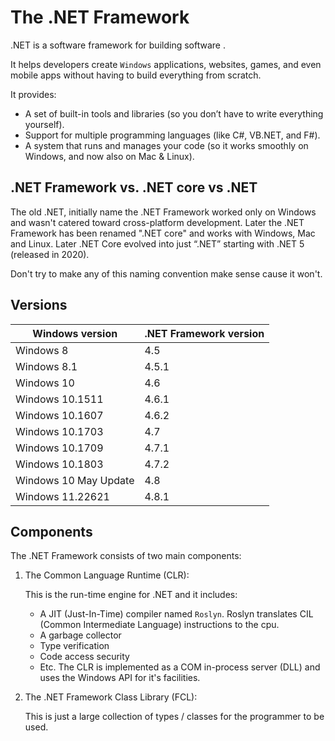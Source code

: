 # The .NET Framework
.NET is a software framework for building software .

It helps developers create `Windows` applications, websites, games, and even mobile apps without having to build everything from scratch.

It provides:
- A set of built-in tools and libraries (so you don’t have to write everything yourself).
- Support for multiple programming languages (like C#, VB.NET, and F#).
- A system that runs and manages your code (so it works smoothly on Windows, and now also on Mac & Linux).

## .NET Framework vs. .NET core vs .NET
The old .NET, initially name the .NET Framework worked only on Windows and wasn't catered toward cross-platform development. Later the .NET Framework has been renamed ".NET core" and works with Windows, Mac and Linux. Later .NET Core evolved into just “.NET” starting with .NET 5 (released in 2020).

Don't try to make any of this naming convention make sense cause it won't.

## Versions
| Windows version | .NET Framework version |
|-|-|
| Windows 8 | 4.5 |
| Windows 8.1 | 4.5.1 |
| Windows 10 | 4.6 |
| Windows 10.1511 | 4.6.1 |
| Windows 10.1607 | 4.6.2 |
| Windows 10.1703 | 4.7 |
| Windows 10.1709 | 4.7.1 |
| Windows 10.1803 | 4.7.2 |
| Windows 10 May Update | 4.8 |
| Windows 11.22621 | 4.8.1 |

## Components
The .NET Framework consists of two main components:
1. The Common Language Runtime (CLR):

    This is the run-time engine for .NET and it includes:
    - A JIT (Just-In-Time) compiler named `Roslyn`. Roslyn translates CIL (Common Intermediate Language) instructions to the cpu.
    - A garbage collector
    - Type verification
    - Code access security
    - Etc.
    The CLR is implemented as a COM in-process server (DLL) and uses the Windows API for it's facilities.

2. The .NET Framework Class Library (FCL):

    This is just a large collection of types / classes for the programmer to be used.